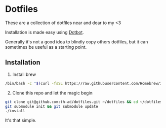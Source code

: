 # Dotfiles

These are a collection of dotfiles near and dear to my <3

Installation is made easy using [Dotbot](https://github.com/anishathalye/dotbot).

Generally it's not a good idea to blindly copy others dotfiles, but it can sometimes be useful as a starting point.

## Installation

1. Install brew

```bash
/bin/bash -c "$(curl -fsSL https://raw.githubusercontent.com/Homebrew/install/HEAD/install.sh)"
```

2. Clone this repo and let the magic begin

```bash
git clone git@github.com:th-ad/dotfiles.git ~/dotfiles && cd ~/dotfiles
git submodule init && git submodule update
./install
```

It's that simple.
